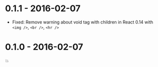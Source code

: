 # 0.1.1 - 2016-02-07

- Fixed: Remove warning about void tag with children
  in React 0.14 with `<img />`, `<br />`, `<hr />`

# 0.1.0 - 2016-02-07

:boom:
